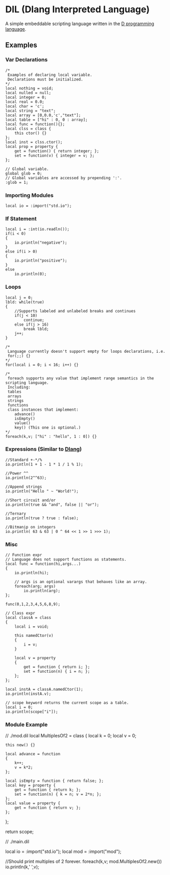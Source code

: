 # DIL (Dlang Interpreted Language) 
A simple embeddable scripting language written in the [D programming language](https://dlang.org/).

## Examples
### Var Declarations
```
/*
 Examples of declaring local variable.
 Declarations must be initialized.
*/
local nothing = void;
local nulled = null;
local integer = 0;
local real = 0.0;
local char = 'c';
local string = "text";
local array = [0,0.0,'c',"text"];
local table = ["hi" : 0, 0 : array];
local func = function(){};
local clss = class {
	this ctor() {}
};
local inst = clss.ctor();
local prop = property {
	get = function() { return integer; };
	set = function(v) { integer = v; };
};

// Global variable.
global glob = 0;
// Global variables are accessed by prepending ':'.
:glob = 1;
```

### Importing Modules
```
local io = :import("std.io");
```

### If Statement
```
local i = :int(io.readln());
if(i < 0)
{
	io.println("negative");
}
else if(i > 0)
{
	io.println("positive");
}
else
	io.println(0);
```

### Loops
```
local j = 0;
lbld: while(true)
{
	//Supports labeled and unlabeled breaks and continues
	if(j < 10)
		continue;
	else if(j > 16)
		break lbld;
	j++;
}

/*
 Language currently doesn't support empty for loops declarations, i.e.
 for(;;) {}
*/
for(local i = 0; i < 16; i++) {}

/*
 foreach supports any value that implement range semantics in the scripting language.
 Including:
 tables
 arrays
 strings
 functions
 class instances that implement:
	advance()
	isEmpty()
	value()
	key() (This one is optional.)
*/
foreach(k,v; ["hi" : "hello", 1 : 0]) {}
```

### Expressions (Similar to [Dlang](https://dlang.org/spec/expression.html))
```
//Standard +-*/%
io.println(1 + 1 - 1 * 1 / 1 % 1);

//Power ^^
io.println(2^^63);

//Append strings
io.println("Hello " ~ "World!");

//Short circuit and/or
io.println(true && "and", false || "or");

//Ternary
io.println(true ? true : false);

//Bitmanip on integers
io.println( 63 & 63 | 0 ^ 64 << 1 >> 1 >>> 1);
```

### Misc
```
// Function expr
// Language does not support functions as statements.
local func = function(hi,args...)
{
	io.println(hi);

	// args is an optional varargs that behaves like an array.
	foreach(arg; args)
		io.println(arg);
};

func(0,1,2,3,4,5,6,8,9);

// Class expr
local classA = class
{
	local i = void;

	this namedCtor(v)
	{
		i = v;
	}

	local v = property
	{
		get = function { return i; };
		set = function(n) { i = n; };
	};
};

local instA = classA.namedCtor(1);
io.println(instA.v);

// scope keyword returns the current scope as a table.
local i = 0;
io.println(scope["i"]);
```

### Module Example
// ./mod.dil
local MultiplesOf2 = class {
	local k = 0;
	local v = 0;

	this new() {}

	local advance = function
	{
		k++;
		v = k*2;
	};

	local isEmpty = function { return false; };
	local key = property {
		get = function { return k; };
		set = function(n) { k = n; v = 2*n; };
	};
	local value = property {
		get = function { return v; }; 
	};
};

return scope;

// ./main.dil

local io = :import("std.io");
local mod = :import("mod");

//Should print multiples of 2 forever.
foreach(k,v; mod.MultiplesOf2.new())
	io.println(k,' ',v);